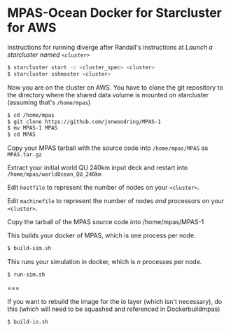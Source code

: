 # MPAS-Ocean Docker for Starcluster for AWS

Instructions for running diverge after Randall's instructions at  *Launch a starcluster named `<cluster>`*

```bash
$ starcluster start -c <cluster_spec> <cluster>
$ starcluster sshmaster <cluster>
```

Now you are on the cluster on AWS.  You have to clone the git 
repository to the directory where the shared data volume is mounted on
starcluster (assuming that's `/home/mpas`)

```bash
$ cd /home/mpas
$ git clone https://github.com/jonwoodring/MPAS-1
$ mv MPAS-1 MPAS
$ cd MPAS
```

Copy your MPAS tarball with the source code into `/home/mpas/MPAS` as 
`MPAS.tar.gz`

Extract your initial world QU 240km input deck and restart into 
`/home/mpas/worldOcean_QU_240km`

Edit `hostfile` to represent the number of nodes on your `<cluster>`. 

Edit `machinefile` to represent the number of nodes *and* processors 
on your `<cluster>`.

Copy the tarball of the MPAS source code into /home/mpas/MPAS-1

This builds your docker of MPAS, which is one process per node.
```bash
$ build-sim.sh
```

This runs your simulation in docker, which is *n* processes per node.
```bash
$ run-sim.sh
```

===

If you want to rebuild the image for the io layer (which isn't necessary), 
do this (which will need to be squashed and referenced in Dockerbuildmpas)

```bash
$ build-io.sh
```
